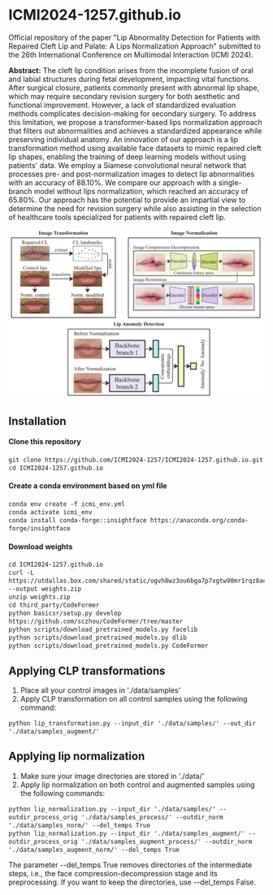 # ICMI2024-1257.github.io
Official repository of the paper "Lip Abnormality Detection for Patients with Repaired Cleft Lip and Palate: A Lips Normalization Approach" submitted to the 26th International Conference on Multimodal Interaction (ICMI 2024).

<p class="lead"> <b>Abstract:</b> The cleft lip condition arises from the incomplete fusion of oral and labial structures during fetal development, impacting vital functions. After surgical closure, patients commonly present with abnormal lip shape, which may require secondary revision surgery for both aesthetic and functional improvement. However, a lack of standardized evaluation methods complicates decision-making for secondary surgery. To address this limitation, we propose a transformer-based lips normalization approach that filters out abnormalities and achieves a standardized appearance while preserving individual anatomy. An innovation of our approach is a lip transformation method using available face datasets to mimic repaired cleft lip shapes, enabling the training of deep learning models without using patients' data. We employ a Siamese convolutional neural network that processes pre- and post-normalization images to detect lip abnormalities with an accuracy of 88.10%. We compare our approach with a single-branch model without lips normalization, which reached an accuracy of 65.80%. Our approach has the potential to provide an impartial view to determine the need for revision surgery while also assisting in the selection of healthcare tools specialized for patients with repaired cleft lip.</p>

![Visual Abstract](ICMI_visual_abstract.jpg)

## Installation

#### Clone this repository
```
git clone https://github.com/ICMI2024-1257/ICMI2024-1257.github.io.git
cd ICMI2024-1257.github.io
```

#### Create a conda environment based on yml file
```
conda env create -f icmi_env.yml
conda activate icmi_env
conda install conda-forge::insightface https://anaconda.org/conda-forge/insightface
```
#### Download weights
```
cd ICMI2024-1257.github.io
curl -L  https://utdallas.box.com/shared/static/ogvh8wz3ou6bga7p7xgtw90mr1rqz8ac --output weights.zip
unzip weights.zip 
cd third_party/CodeFormer
python basicsr/setup.py develop https://github.com/sczhou/CodeFormer/tree/master
python scripts/download_pretrained_models.py facelib
python scripts/download_pretrained_models.py dlib 
python scripts/download_pretrained_models.py CodeFormer
```

## Applying CLP transformations

1. Place all your control images in './data/samples'<br>
2. Apply CLP transformation on all control samples using the following command:
```
python lip_transformation.py --input_dir './data/samples/' --out_dir './data/samples_augment/'
```

## Applying lip normalization

1. Make sure your image directories are stored in './data/'<br>
2. Apply lip normalization on both control and augmented samples using the following commands:
```
python lip_normalization.py --input_dir './data/samples/' --outdir_process_orig './data/samples_process/' --outdir_norm './data/samples_norm/' --del_temps True
python lip_normalization.py --input_dir './data/samples_augment/' --outdir_process_orig './data/samples_augment_process/' --outdir_norm './data/samples_augment_norm/' --del_temps True
```
The parameter --del_temps True removes directories of the intermediate steps, i.e., the face compression-decompression stage and its preprocessing. If you want to keep the directories, use --del_temps False. <br>


